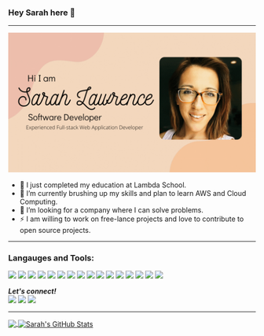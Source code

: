 ### Hey Sarah here 👋

---

![cover](https://github.com/SarahMLawrence/SarahMLawrence/blob/main/images/cover.gif)

- 🔭 I just completed my education at Lambda School. 
- 🌱 I’m currently brushing up my skills and plan to learn AWS and Cloud Computing.  
- 👯 I’m looking for a company where I can solve problems.
- ⚡ I am willing to work on free-lance projects and love to contribute to open source projects. 

---

### Langauges and Tools:
   <img src = "https://img.shields.io/badge/-HTML5-E34F26?style=flat&logo=html5&logoColor=white"> <img src = "https://img.shields.io/badge/-CSS3-1572B6?style=flat&logo=css3&logoColor=white">
   <img src="https://img.shields.io/badge/-Node.js-3C873A?style=flat&logo=Node.js&logoColor=white">
   <img src="https://img.shields.io/badge/-React-000000?style=flat&logo=react&logoColor=00c8ff">
   <img src="https://img.shields.io/badge/-Next.Js-fff?style=flat&logo=next.js&logoColor=000">
   <img src="https://img.shields.io/badge/-MySQL-F29111?style=flat&logo=mysql&logoColor=FFFFFF">
   <img src="https://img.shields.io/badge/-Express.js-787878?style=flat">
   <img src="https://img.shields.io/badge/-JavaScript-eed718?style=flat&logo=javascript&logoColor=ffffff">
   <img src="https://img.shields.io/badge/-Python-black?style=flat&logo=python&logoColor=white">
   <img src="http://img.shields.io/badge/-Java-F89820?style=flat&logo=java&logoColor=white">
   <img src="http://img.shields.io/badge/-Git-F1502F?style=flat&logo=git&logoColor=FFFFFF">
   <img src="http://img.shields.io/badge/-Github-000000?style=flat&logo=github&logoColor=FFFFFF">
   <img src="http://img.shields.io/badge/-VS%20Code-007ACC?style=flat&logo=visual%20studio%20code&logoColor=white">
   <img src="http://img.shields.io/badge/-Heroku-430098?style=flat&logo=heroku&logoColor=white">
   <img src="http://img.shields.io/badge/-Vercel-black?style=flat&logo=vercel&logoColor=white">
   <img src="http://img.shields.io/badge/-Docker-white?style=flat&logo=docker&logoColor=blue"> 



<b><i>Let's connect! </i></b>
<br/>
[<img height="30" src="https://img.shields.io/badge/twitter-%231DA1F2.svg?&style=for-the-badge&logo=twitter&logoColor=white" />](https://twitter.com/SarahMaLawrence)
[<img height="30" src="https://img.shields.io/badge/linkedin-blue.svg?&style=for-the-badge&logo=linkedin&logoColor=white" />](https://www.linkedin.com/in/sarah-ma-lawrence/)
[<img height="30" src="https://img.shields.io/badge/gmail-white.svg?&style=for-the-badge&logo=gmail&logoColor=red" />](sarahlawrence1152@gmail.com)
<hr/>
<a href="https://github.com/SarahMLawrence/SarahMLawrence">

  <img align="center" src="https://github-readme-stats.vercel.app/api/top-langs/?username=SarahMLawrence&hide=java,html&title_color=ffffff&text_color=c9cacc&icon_color=2bbc8a&bg_color=1d1f21" />
</a>

<a href="https://github.com/SarahMLawrence/SarahMLawrence">
  <img align="center" src="https://github-readme-stats.vercel.app/api?username=SarahMLawrence&show_icons=true&line_height=27&count_private=true&title_color=fffff&text_color=c9cacc&icon_color=2bbc8a&bg_color=1d1f21" alt="Sarah's GitHub Stats" />
</a>



<!--
**SarahMLawrence/SarahMLawrence** is a ✨ _special_ ✨ repository because its `README.md` (this file) appears on your GitHub profile.

Here are some ideas to get you started:

- 🔭 I’m currently working on my Portfolio.
- 🌱 I’m currently learning Python. 
- 👯 I’m looking to collaborate on ...
- 🤔 I’m looking for help with ...
- 💬 Ask me about ...
- 📫 How to reach me: ...
- 😄 Pronouns: ...
- ⚡ Fun fact: ...
-->
